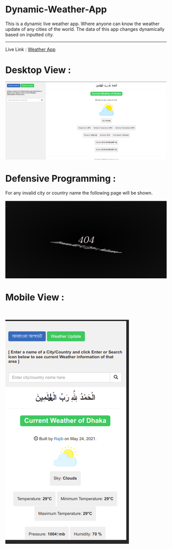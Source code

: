 # Dynamic-Weather-App
This is a dynamic live weather app. Where anyone can know the weather update of any cities of the world. The data  of this app changes dynamically based on inputted city. 
<hr> Live Link : <a href = "https://weatherappbyrajib.herokuapp.com/"> Weather App <a/>
<br>
<h1>Desktop View : </h1>
<img src = "static/photos/desktop.png">
<br>
 <h1>Defensive Programming : </h1>
  <p> For any invalid city or country name the following page will be shown.
   <br><br> 
    <img src = "static/photos/error.png">
<h1>Mobile View : </h1>
<br><br>
<img src = "static/photos/Mobile.png">
